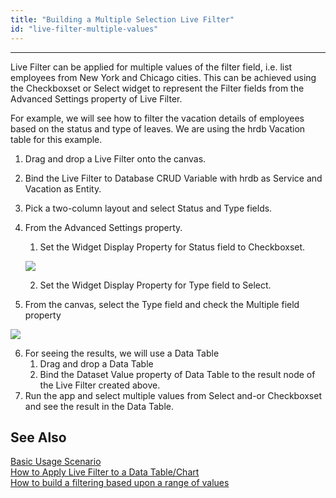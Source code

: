 ```yaml
---
title: "Building a Multiple Selection Live Filter"
id: "live-filter-multiple-values"
---
```

---
Live Filter can be applied for multiple values of the filter field, i.e. list employees from New York and Chicago cities. This can be achieved using the Checkboxset or Select widget to represent the Filter fields from the Advanced Settings property of Live Filter.

For example, we will see how to filter the vacation details of employees based on the status and type of leaves. We are using the hrdb Vacation table for this example.

1. Drag and drop a Live Filter onto the canvas.
2. Bind the Live Filter to Database CRUD Variable with hrdb as Service and Vacation as Entity.
3. Pick a two-column layout and select Status and Type fields.
4. From the Advanced Settings property.
    1. Set the Widget Display Property for Status field to Checkboxset.

    [![](/learn/assets/multiple_filter_AS.png)](/learn/assets/multiple_filter_AS.png)

    2. Set the Widget Display Property for Type field to Select.
5. From the canvas, select the Type field and check the Multiple field property 

[![](/learn/assets/multiple_filter_props.png)](/learn/assets/multiple_filter_props.png)

6. For seeing the results, we will use a Data Table
    1. Drag and drop a Data Table
    2. Bind the Dataset Value property of Data Table to the result node of the Live Filter created above.
7. Run the app and select multiple values from Select and-or Checkboxset and see the result in the Data Table.

## See Also

[Basic Usage Scenario](/learn/app-development/widgets/datalive/livefilter/live-filter-basic-usage/)  
[How to Apply Live Filter to a Data Table/Chart](/learn/how-tos/live-filter-applying/)  
[How to build a filtering based upon a range of values](/learn/how-tos/live-filter-range-filter/)  

